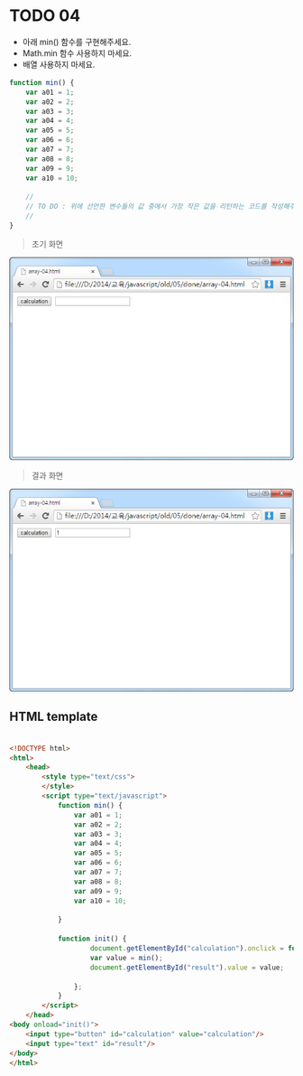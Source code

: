 ﻿TODO 04
========

* 아래 min() 함수를 구현해주세요.
* Math.min 함수 사용하지 마세요.
* 배열 사용하지 마세요.

```javascript
function min() {
	var a01 = 1;
	var a02 = 2;
	var a03 = 3;
	var a04 = 4;
	var a05 = 5;
	var a06 = 6;
	var a07 = 7;
	var a08 = 8;
	var a09 = 9;
	var a10 = 10;
	
	//
	// TO DO : 위에 선언한 변수들의 값 중에서 가장 작은 값을 리턴하는 코드를 작성해주세요.
	//
}

```

> 초기 화면

![TODO04](https://raw.githubusercontent.com/lightsh/jsstudy/master/05/todo/images/todo_04.png)


>  결과 화면

![TODO04](https://raw.githubusercontent.com/lightsh/jsstudy/master/05/todo/images/todo_04_result.png)

## HTML template

```html

<!DOCTYPE html> 
<html>
	<head>
		<style type="text/css">
		</style>
		<script type="text/javascript">
			function min() {
				var a01 = 1;
				var a02 = 2;
				var a03 = 3;
				var a04 = 4;
				var a05 = 5;
				var a06 = 6;
				var a07 = 7;
				var a08 = 8;
				var a09 = 9;
				var a10 = 10;

			}
			
			function init() {
					document.getElementById("calculation").onclick = function() {
					var value = min();
					document.getElementById("result").value = value;
					
				};
			}			
		</script>
	</head>
<body onload="init()">               
	<input type="button" id="calculation" value="calculation"/>        
	<input type="text" id="result"/> 
</body>
</html>

```
